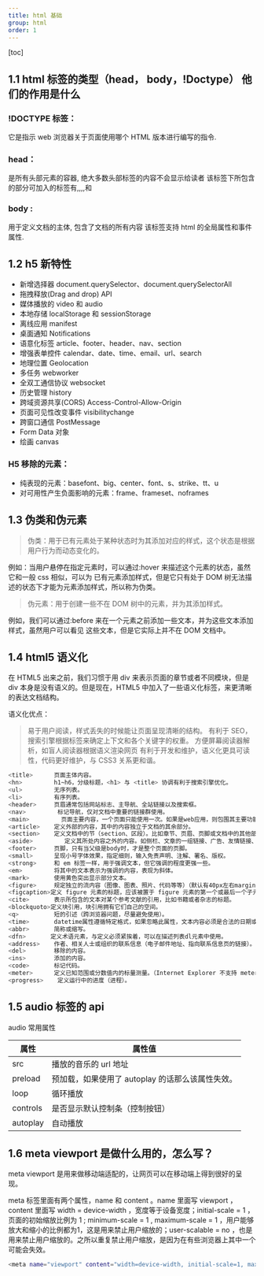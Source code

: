 ```yaml
---
title: html 基础
group: html
order: 1
---
```

[toc]

## 1.1 html 标签的类型（head， body，!Doctype） 他们的作用是什么

### !DOCTYPE 标签：

它是指示 web 浏览器关于页面使用哪个 HTML 版本进行编写的指令.

### head：

是所有头部元素的容器, 绝大多数头部标签的内容不会显示给读者
该标签下所包含的部分可加入的标签有,,,,和

### body :

用于定义文档的主体, 包含了文档的所有内容
该标签支持 html 的全局属性和事件属性.

## 1.2 h5 新特性

- 新增选择器 document.querySelector、document.querySelectorAll
- 拖拽释放(Drag and drop) API
- 媒体播放的 video 和 audio
- 本地存储 localStorage 和 sessionStorage
- 离线应用 manifest
- 桌面通知 Notifications
- 语意化标签 article、footer、header、nav、section
- 增强表单控件 calendar、date、time、email、url、search
- 地理位置 Geolocation
- 多任务 webworker
- 全双工通信协议 websocket
- 历史管理 history
- 跨域资源共享(CORS) Access-Control-Allow-Origin
- 页面可见性改变事件 visibilitychange
- 跨窗口通信 PostMessage
- Form Data 对象
- 绘画 canvas

### H5 移除的元素：

- 纯表现的元素：basefont、big、center、font、s、strike、tt、u
- 对可用性产生负面影响的元素：frame、frameset、noframes

## 1.3 伪类和伪元素

> 伪类：用于已有元素处于某种状态时为其添加对应的样式，这个状态是根据用户行为而动态变化的。

例如：当用户悬停在指定元素时，可以通过:hover 来描述这个元素的状态，虽然它和一般 css 相似，可以为 已有元素添加样式，但是它只有处于 DOM 树无法描述的状态下才能为元素添加样式，所以称为伪类。

> 伪元素：用于创建一些不在 DOM 树中的元素，并为其添加样式。

例如，我们可以通过:before 来在一个元素之前添加一些文本，并为这些文本添加样式，虽然用户可以看见 这些文本，但是它实际上并不在 DOM 文档中。

## 1.4 html5 语义化

在 HTML5 出来之前，我们习惯于用 div 来表示页面的章节或者不同模块，但是 div 本身是没有语义的。但是现在，HTML5 中加入了一些语义化标签，来更清晰的表达文档结构。

语义化优点：

> 易于用户阅读，样式丢失的时候能让页面呈现清晰的结构。
> 有利于 SEO，搜索引擎根据标签来确定上下文和各个关键字的权重。
> 方便屏幕阅读器解析，如盲人阅读器根据语义渲染网页
> 有利于开发和维护，语义化更具可读性，代码更好维护，与 CSS3 关系更和谐。

```bash
<title>      页面主体内容。
<hn>         h1~h6，分级标题，<h1> 与 <title> 协调有利于搜索引擎优化。
<ul>         无序列表。
<li>         有序列表。
<header>     页眉通常包括网站标志、主导航、全站链接以及搜索框。
<nav>         标记导航，仅对文档中重要的链接群使用。
<main>         页面主要内容，一个页面只能使用一次。如果是web应用，则包围其主要功能。
<article>    定义外部的内容，其中的内容独立于文档的其余部分。
<section>    定义文档中的节（section、区段）。比如章节、页眉、页脚或文档中的其他部分。
<aside>         定义其所处内容之外的内容。如侧栏、文章的一组链接、广告、友情链接、相关产品列表等。
<footer>     页脚，只有当父级是body时，才是整个页面的页脚。
<small>      呈现小号字体效果，指定细则，输入免责声明、注解、署名、版权。
<strong>     和 em 标签一样，用于强调文本，但它强调的程度更强一些。
<em>         将其中的文本表示为强调的内容，表现为斜体。
<mark>       使用黄色突出显示部分文本。
<figure>     规定独立的流内容（图像、图表、照片、代码等等）（默认有40px左右margin）。
<figcaption>定义 figure 元素的标题，应该被置于 figure 元素的第一个或最后一个子元素的位置。
<cite>       表示所包含的文本对某个参考文献的引用，比如书籍或者杂志的标题。
<blockquoto>定义块引用，块引用拥有它们自己的空间。
<q>          短的引述（跨浏览器问题，尽量避免使用）。
<time>       datetime属性遵循特定格式，如果忽略此属性，文本内容必须是合法的日期或者时间格式。
<abbr>       简称或缩写。
<dfn>       定义术语元素，与定义必须紧挨着，可以在描述列表dl元素中使用。
<address>    作者、相关人士或组织的联系信息（电子邮件地址、指向联系信息页的链接）。
<del>        移除的内容。
<ins>        添加的内容。
<code>       标记代码。
<meter>      定义已知范围或分数值内的标量测量。（Internet Explorer 不支持 meter 标签）
<progress>    定义运行中的进度（进程）。
```

## 1.5 audio 标签的 api

audio 常用属性

| 属性     | 属性值                                           |
| -------- | ------------------------------------------------ |
| src      | 播放的音乐的 url 地址                            |
| preload  | 预加载，如果使用了 autoplay 的话那么该属性失效。 |
| loop     | 循环播放                                         |
| controls | 是否显示默认控制条（控制按钮）                   |
| autoplay | 自动播放                                         |

## 1.6 meta viewport 是做什么用的，怎么写？

meta viewport 是用来做移动端适配的，让网页可以在移动端上得到很好的呈现。

meta 标签里面有两个属性，name 和 content 。name 里面写 viewport ，content 里面写 width = device-width ，宽度等于设备宽度；initial-scale = 1 ，页面的初始缩放比例为 1 ; minimum-scale = 1 , maximum-scale = 1 ，用户能够放大和缩小的比例都为1，这是用来禁止用户缩放的；user-scalable = no ，也是用来禁止用户缩放的。之所以重复禁止用户缩放，是因为在有些浏览器上其中一个可能会失效。

```sh
<meta name="viewport" content="width=device-width, initial-scale=1, maximum-scale=1, minimum-scale=1" />
```
